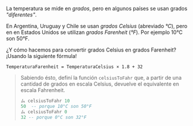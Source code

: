 La temperatura se mide en _grados_, pero en algunos países se usan grados _"diferentes"_. 

En Argentina, Uruguay y Chile se usan _grados Celsius_ (abreviado _°C_), pero en en Estados Unidos se utilizan _grados Farenheit_ (_°F_). Por ejemplo 10°C son 50°F. 

¿Y cómo hacemos para convertir grados Celsius en grados Farenheit? ¡Usando la siguiente fórmula!

```
TemperaturaFarenheit = TemperaturaCelsius × 1.8 + 32
```

> Sabiendo ésto, definí la función `celsiusToFahr` que, a partir de una cantidad de grados en escala Celsius, devuelve el equivalente en escala Fahrenheit.
> 
> ```haskell
> ム celsiusToFahr 10
> 50  -- porque 10°C son 50°F 
> ム celsiusToFahr 0
> 32 -- porque 0°C son 32°F 
> ```


